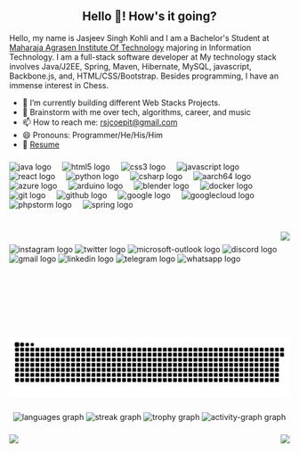 <h2 align="center">Hello 👋! How's it going?</h2>


Hello, my name is Jasjeev Singh Kohli and I am a Bachelor's Student at [Maharaja Agrasen Institute Of Technology](https://mait.ac.in/) majoring in Information Technology. I am a full-stack software developer  at  My technology stack involves Java/J2EE, Spring, Maven, Hibernate, MySQL, javascript, Backbone.js, and, HTML/CSS/Bootstrap. Besides programming, I have an immense interest in Chess.

- 🔭 I’m currently building different Web Stacks Projects.
- 💬 Brainstorm with me over tech, algorithms, career, and music 
- 📫 How to reach me: rsjcoepit@gmail.com
- 😄 Pronouns: Programmer/He/His/Him
- 📝 [Resume](https://rusty-sj.github.io/media)

###

<div align="left">
  <img src="https://cdn.jsdelivr.net/gh/devicons/devicon/icons/java/java-original.svg" height="25" alt="java logo"  />
  <img width="12" />
  <img src="https://cdn.jsdelivr.net/gh/devicons/devicon/icons/html5/html5-original.svg" height="25" alt="html5 logo"  />
  <img width="12" />
  <img src="https://cdn.jsdelivr.net/gh/devicons/devicon/icons/css3/css3-original.svg" height="25" alt="css3 logo"  />
  <img width="12" />
  <img src="https://cdn.jsdelivr.net/gh/devicons/devicon/icons/javascript/javascript-original.svg" height="25" alt="javascript logo"  />
  <img width="12" />
  <img src="https://cdn.jsdelivr.net/gh/devicons/devicon/icons/react/react-original.svg" height="25" alt="react logo"  />
  <img width="12" />
  <img src="https://cdn.jsdelivr.net/gh/devicons/devicon/icons/python/python-original.svg" height="25" alt="python logo"  />
  <img width="12" />
  <img src="https://cdn.jsdelivr.net/gh/devicons/devicon/icons/csharp/csharp-original.svg" height="25" alt="csharp logo"  />
  <img width="12" />
  <img src="https://cdn.jsdelivr.net/gh/devicons/devicon/icons/aarch64/aarch64-original.svg" height="25" alt="aarch64 logo"  />
  <img width="12" />
  <img src="https://cdn.jsdelivr.net/gh/devicons/devicon/icons/azure/azure-original.svg" height="25" alt="azure logo"  />
  <img width="12" />
  <img src="https://cdn.jsdelivr.net/gh/devicons/devicon/icons/arduino/arduino-original.svg" height="25" alt="arduino logo"  />
  <img width="12" />
  <img src="https://cdn.jsdelivr.net/gh/devicons/devicon/icons/blender/blender-original.svg" height="25" alt="blender logo"  />
  <img width="12" />
  <img src="https://cdn.jsdelivr.net/gh/devicons/devicon/icons/docker/docker-original.svg" height="25" alt="docker logo"  />
  <img width="12" />
  <img src="https://cdn.jsdelivr.net/gh/devicons/devicon/icons/git/git-original.svg" height="25" alt="git logo"  />
  <img width="12" />
  <img src="https://cdn.jsdelivr.net/gh/devicons/devicon/icons/github/github-original.svg" height="25" alt="github logo"  />
  <img width="12" />
  <img src="https://cdn.jsdelivr.net/gh/devicons/devicon/icons/google/google-original.svg" height="25" alt="google logo"  />
  <img width="12" />
  <img src="https://cdn.jsdelivr.net/gh/devicons/devicon/icons/googlecloud/googlecloud-original.svg" height="25" alt="googlecloud logo"  />
  <img width="12" />
  <img src="https://cdn.jsdelivr.net/gh/devicons/devicon/icons/phpstorm/phpstorm-original.svg" height="25" alt="phpstorm logo"  />
  <img width="12" />
  <img src="https://cdn.jsdelivr.net/gh/devicons/devicon/icons/spring/spring-original.svg" height="25" alt="spring logo"  />
</div>

###

<br clear="both">

<img align="right" height="189" src="https://i.pinimg.com/originals/00/4b/17/004b173f6e3d6843df10114e087f30a8.gif"  />

###

<div align="left">
  <img src="https://img.shields.io/static/v1?message=Instagram&logo=instagram&label=&color=E4405F&logoColor=white&labelColor=&style=for-the-badge" height="35" alt="instagram logo"  />
  <img src="https://img.shields.io/static/v1?message=Twitter&logo=twitter&label=&color=1DA1F2&logoColor=white&labelColor=&style=for-the-badge" height="35" alt="twitter logo"  />
  <img src="https://img.shields.io/static/v1?message=Outlook&logo=microsoft-outlook&label=&color=0078D4&logoColor=white&labelColor=&style=for-the-badge" height="35" alt="microsoft-outlook logo"  />
  <img src="https://img.shields.io/static/v1?message=Discord&logo=discord&label=&color=7289DA&logoColor=white&labelColor=&style=for-the-badge" height="35" alt="discord logo"  />
  <img src="https://img.shields.io/static/v1?message=Gmail&logo=gmail&label=&color=D14836&logoColor=white&labelColor=&style=for-the-badge" height="35" alt="gmail logo"  />
  <img src="https://img.shields.io/static/v1?message=LinkedIn&logo=linkedin&label=&color=0077B5&logoColor=white&labelColor=&style=for-the-badge" height="35" alt="linkedin logo"  />
  <img src="https://img.shields.io/static/v1?message=Telegram&logo=telegram&label=&color=2CA5E0&logoColor=white&labelColor=&style=for-the-badge" height="35" alt="telegram logo"  />
  <img src="https://img.shields.io/static/v1?message=Whatsapp&logo=whatsapp&label=&color=25D366&logoColor=white&labelColor=&style=for-the-badge" height="35" alt="whatsapp logo"  />
</div>

###

<br clear="both">

<img src="https://raw.githubusercontent.com/jasjeev013/jasjeev013/output/snake.svg" alt="Snake animation" />

###

<div align="center">
  <img src="https://github-readme-stats.vercel.app/api/top-langs?username=jasjeev013&locale=en&hide_title=false&layout=compact&card_width=320&langs_count=5&theme=dracula&hide_border=false&order=2" height="150" alt="languages graph"  />
  <img src="https://streak-stats.demolab.com?user=jasjeev013&locale=en&mode=daily&theme=dracula&hide_border=false&border_radius=5&order=3" height="150" alt="streak graph"  />
  <img src="https://github-profile-trophy.vercel.app?username=jasjeev013&theme=dracula&column=-1&row=1&margin-w=8&margin-h=8&no-bg=false&no-frame=false&order=4" height="150" alt="trophy graph"  />
  <img src="https://github-readme-activity-graph.vercel.app/graph?username=jasjeev013&radius=16&theme=react&area=true&order=5" height="300" alt="activity-graph graph"  />
</div>

###

<img align="left" height="259" src="https://media4.giphy.com/media/v1.Y2lkPTc5MGI3NjExNmlxZXI3cDhwMjN6Nnllbm5nc3NwNHVtdmxhcXZkNjhiazM4cjYxdiZlcD12MV9pbnRlcm5hbF9naWZfYnlfaWQmY3Q9Zw/3HBVUHV6Y67jhX0LHz/giphy.gif"  />

###

<img align="right" height="237" src="https://media.tenor.com/UKhuvUblA04AAAAM/harrey.gif"  />

###
